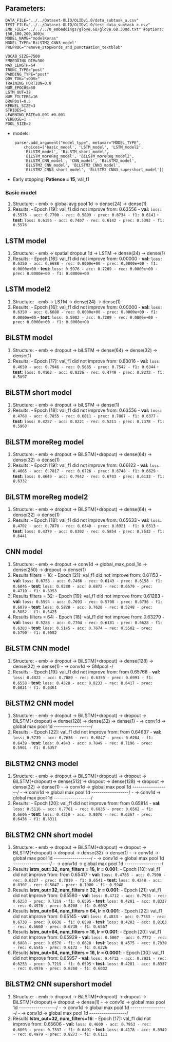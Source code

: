 ## Parameters: 

```
DATA_FILE="../../Dataset-OLID/OLIDv1.0/data_subtask_a.csv"
TEST_FILE="../../Dataset-OLID/OLIDv1.0/test_data_subtask_a.csv"
EMB_FILE="../../../0_embeddings/glove.6B/glove.6B.300d.txt" #options: {50,100,200,300}d
MODEL_NAME="modelKeras"
MODEL_TYPE='BiLSTM2_CNN3_model'
PREPROC="remove_stopwords_and_punctuation_textblob"

VOCAB_SIZE=7500
EMBEDDING_DIM=300
MAX_LENGTH=64
TRUNC_TYPE="post"
PADDING_TYPE="post"
OOV_TOK="<OOV>"
TRAINING_PORTION=0.8
NUM_EPOCHS=50
LSTM_OUT=32
NUM_FILTERS=16
DROPOUT=0.5
KERNEL_SIZE=3
STRIDES=1
LEARNING_RATE=0.001 #0.001
VERBOSE=1
POOL_SIZE=2
```

- models: 
```
	parser.add_argument("model_type", metavar="MODEL_TYPE", 
		choices=['basic_model', 'LSTM_model', 'LSTM_model2', 
		'BiLSTM_model', 'BiLSTM_short_model',
		'BiLSTM_moreReg_model', 'BiLSTM_moreReg_model2',
		'BiLSTM_CNN_model', 'CNN_model', 'BiLSTM2_model',
		'BiLSTM2_CNN_model', 'BiLSTM2_CNN3_model', 
		'BiLSTM2_CNN3_short_model', 'BiLSTM2_CNN3_supershort_model'])
```

- Early stopping: **Patience = 15**, val_f1

### Basic model

1. Structure: 
		-  emb -> global avg pool 1d -> dense(24) -> dense(1)
2. Results: 
		- Epoch [19]: val_f1 did not improve from: 0.63556
		- **val:** `loss: 0.5576 - acc: 0.7700 - rec: 0.5809 - prec: 0.6734 - f1: 0.6141`
		- **test:** `loss: 0.6155 - acc: 0.7407 - rec: 0.6142 - prec: 0.5392 - f1: 0.5576`


## LSTM model

1. Structure: 
		-  emb -> spatial dropout 1d -> LSTM -> dense(24) -> dense(1)
2. Results: 
		- Epoch [16]: val_f1 did not improve from: 0.00000
		- **val:** `loss: 0.6350 - acc: 0.6688 - rec: 0.0000e+00 - prec: 0.0000e+00 - f1: 0.0000e+00`
		- **test:** `loss: 0.5976 - acc: 0.7209 - rec: 0.0000e+00 - prec: 0.0000e+00 - f1: 0.0000e+00`

## LSTM model2

1. Structure: 
		- emb -> LSTM -> dense(24) -> dense(1)
2. Results: 
		- Epoch [16]: val_f1 did not improve from: 0.00000
		- **val:** `loss: 0.6350 - acc: 0.6688 - rec: 0.0000e+00 - prec: 0.0000e+00 - f1: 0.0000e+00`
		- **test:** `loss: 0.5982 - acc: 0.7209 - rec: 0.0000e+00 - prec: 0.0000e+00 - f1: 0.0000e+00`


## BiLSTM model

1. Structure: 
		- emb -> dropout -> biLSTM -> dense(64) -> dense(32) -> dense(1)
2. Results: 
		- Epoch [17]: val_f1 did not improve from: 0.63016
		- **val:** `loss: 0.4650 - acc: 0.7946 - rec: 0.5665 - prec: 0.7542 - f1: 0.6344`
		- **test:** `loss: 0.4162 - acc: 0.8326 - rec: 0.4749 - prec: 0.8272 - f1: 0.5897`

## BiLSTM short model

1. Structure: 
		- emb -> dropout -> biLSTM -> dense(1)
2. Results: 
		- Epoch [18]: val_f1 did not improve from: 0.63556
		- **val:** `loss: 0.4768 - acc: 0.7855 - rec: 0.6011 - prec: 0.7067 - f1: 0.6377`
		- **test:** `loss: 0.4257 - acc: 0.8221 - rec: 0.5211 - prec: 0.7378 - f1: 0.5968`


## BiLSTM moreReg model

1. Structure: 
		- emb -> dropout -> BiLSTM(+dropout) -> dense(64) -> dense(32) -> dense(1)
2. Results: 
		- Epoch [19]: val_f1 did not improve from: 0.66122
		- **val:** `loss: 0.4865 - acc: 0.7817 - rec: 0.6726 - prec: 0.6748 - f1: 0.6629`
		- **test:** `loss: 0.4649 - acc: 0.7942 - rec: 0.6743 - prec: 0.6133 - f1: 0.6332`


## BiLSTM moreReg model2

1. Structure: 
		- emb -> dropout -> BiLSTM(+dropout) -> dense(64) -> dense(32) -> dense(1)
2. Results: 
		- Epoch [18]: val_f1 did not improve from: 0.65633
		- **val:** `loss: 0.4702 - acc: 0.7870 - rec: 0.6340 - prec: 0.6921 - f1: 0.6513`
		- **test:** `loss: 0.4379 - acc: 0.8302 - rec: 0.5854 - prec: 0.7532 - f1: 0.6441`

## CNN model

1. Structure: 
		- emb -> dropout -> conv1d -> global_max_pool_1d -> dense(250) -> dropout -> dense(1)
2. Results filters = 16: 
		- Epoch [21]: val_f1 did not improve from: 0.61153
		- **val:** `loss: 0.6756 - acc: 0.7466 - rec: 0.6143 - prec: 0.6158 - f1: 0.6046`
		- **test:** `loss: 0.9280 - acc: 0.6872 - rec: 0.6679 - prec: 0.4710 - f1: 0.5353`
2. Results filters = 32: 
		- Epoch [19]: val_f1 did not improve from: 0.61283
		- **val:** `loss: 0.5594 - acc: 0.7693 - rec: 0.5700 - prec: 0.6736 - f1: 0.6079`
		- **test:** `loss: 0.5820 - acc: 0.7628 - rec: 0.5248 - prec: 0.5882 - f1: 0.5425`
2. Results filters = 64: 
		- Epoch [18]: val_f1 did not improve from: 0.63279
		- **val:** `loss: 0.5288 - acc: 0.7704 - rec: 0.6181 - prec: 0.6628 - f1: 0.6303`
		- **test:** `loss: 0.5145 - acc: 0.7674 - rec: 0.5582 - prec: 0.5790 - f1: 0.5582`


## BiLSTM CNN model

1. Structure: 
		- emb -> dropout -> BiLSTM(+dropout) -> dense(128) -> dense(32) -> dense(1)
		- 				\-> conv1d -> GMpool -/
2. Results: 
		- Epoch [19]: val_f1 did not improve from: from 0.65768
		- **val:** `loss: 0.4822 - acc: 0.7889 - rec: 0.6355 - prec: 0.6991 - f1: 0.6558`
		- **test:** `loss: 0.4328 - acc: 0.8233 - rec: 0.6417 - prec: 0.6821 - f1: 0.6461`


## BiLSTM2 CNN model

1. Structure: 
		- emb -> dropout -> BiLSTM(+dropout) -> dropout -> BiLSTM(+dropout)-> dense(128) -> dense(32) -> dense(1)
		- 				\-> conv1d -> global max pool 1d ------------------/
2. Results: 
		- Epoch [22]: val_f1 did not improve from: from 0.64637
		- **val:** `loss: 0.5739 - acc: 0.7636 - rec: 0.6847 - prec: 0.6284 - f1: 0.6439`
		- **test:** `loss: 0.4843 - acc: 0.7849 - rec: 0.7196 - prec: 0.5901 - f1: 0.6357`

## BiLSTM2 CNN3 model

1. Structure: 
		- emb -> dropout -> BiLSTM(+dropout) -> dropout -> BiLSTM(+dropout)-> dense(512) -> dropout -> dense(128) -> dropout -> dense(32) -> dense(1)
		- 				\-> conv1d -> global max pool 1d ------------------/
		- 				\-> conv1d -> global max pool 1d ------------------/
		- 				\-> conv1d -> global max pool 1d ------------------/
2. Results: 
		- Epoch [20]: val_f1 did not improve from: from 0.65814
		- **val:** `loss: 0.5116 - acc: 0.7761 - rec: 0.6835 - prec: 0.6562 - f1: 0.6606`
		- **test:** `loss: 0.4250 - acc: 0.8070 - rec: 0.6367 - prec: 0.6436 - f1: 0.6311`


## BiLSTM2 CNN short model

1. Structure: 
		- emb -> dropout -> BiLSTM(+dropout) -> dropout -> BiLSTM(+dropout)-> dropout -> dense(32) -> dense(1)
		- 				\-> conv1d -> global max pool 1d ------------------/
		- 				\-> conv1d -> global max pool 1d ------------------/
		- 				\-> conv1d -> global max pool 1d ------------------/
2. Results **lstm_out=32, num_filters = 16, lr = 0.001**: 
		- Epoch [18]: val_f1 did not improve from: from 0.65417
		- **val:** `loss: 0.4786 - acc: 0.7900 - rec: 0.6327 - prec: 0.7019 - f1: 0.6541`
		- **test:** `loss: 0.4248 - acc: 0.8302 - rec: 0.5047 - prec: 0.7900 - f1: 0.5948`
3. Results **lstm_out=32, num_filters = 32, lr = 0.001**: 
		- Epoch [21]: val_f1 did not improve from: 0.65580
		- **val:** `loss: 0.4712 - acc: 0.7931 - rec: 0.6253 - prec: 0.7219 - f1: 0.6595`
		- **test:** `loss: 0.4281 - acc: 0.8337 - rec: 0.4976 - prec: 0.8268 - f1: 0.6032`
4. Results **lstm_out=64, num_filters = 64, lr = 0.001**: 
		- Epoch [22]: val_f1 did not improve from: 0.65145
		- **val:** `loss: 0.4833 - acc: 0.7783 - rec: 0.6738 - prec: 0.6638 - f1: 0.6590`
		- **test:** `loss: 0.4283 - acc: 0.8163 - rec: 0.6660 - prec: 0.6738 - f1: 0.6567`
5. Results **lstm_out=64, num_filters = 16, lr = 0.001**: 
		- Epoch [20]: val_f1 did not improve from: 0.65929
		- **val:** `loss: 0.5067 - acc: 0.7772 - rec: 0.6888 - prec: 0.6570 - f1: 0.6628`
		- **test:** `loss: 0.4575 - acc: 0.7930 - rec: 0.6545 - prec: 0.6172 - f1: 0.6226`
5. Results **lstm_out=64, num_filters = 16, lr = 0.0001**: 
		- Epoch [30]: val_f1 did not improve from: 0.65957
		- **val:** `loss: 0.4712 - acc: 0.7931 - rec: 0.6253 - prec: 0.7219 - f1: 0.6595`
		- **test:** `loss: 0.4281 - acc: 0.8337 - rec: 0.4976 - prec: 0.8268 - f1: 0.6032`

## BiLSTM2 CNN supershort model

1. Structure: 
		- emb -> dropout -> BiLSTM(+dropout) -> dropout -> BiLSTM(+dropout)-> dropout -> dense(1)
		- 				\-> conv1d -> global max pool 1d ------------------/
		- 				\-> conv1d -> global max pool 1d ------------------/
		- 				\-> conv1d -> global max pool 1d ------------------/
2. Results **lstm_out=32, num_filters=16**: 
		- Epoch [17]: val_f1 did not improve from: 0.65606
		- **val:** `loss: 0.4600 - acc: 0.7953 - rec: 0.6003 - prec: 0.7337 - f1: 0.6491`
		- **test:** `loss: 0.4178 - acc: 0.8349 - rec: 0.4979 - prec: 0.8273 - f1: 0.6111`



